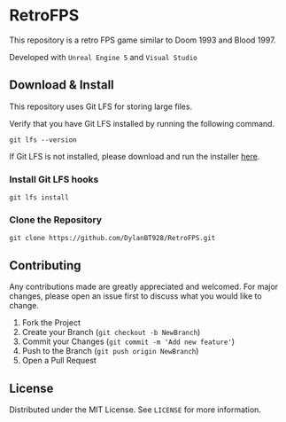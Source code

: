 # RetroFPS

This repository is a retro FPS game similar to Doom 1993 and Blood 1997. 

Developed with `Unreal Engine 5` and `Visual Studio`

## Download & Install

This repository uses Git LFS for storing large files.

Verify that you have Git LFS installed by running the following command.

    git lfs --version

If Git LFS is not installed, please download and run the installer [here](https://git-lfs.com/).

### Install Git LFS hooks

    git lfs install

### Clone the Repository

    git clone https://github.com/DylanBT928/RetroFPS.git


## Contributing

Any contributions made are greatly appreciated and welcomed. For major changes, please open an issue first
to discuss what you would like to change.

1) Fork the Project
2) Create your Branch (`git checkout -b NewBranch`)
3) Commit your Changes (`git commit -m 'Add new feature'`)
4) Push to the Branch (`git push origin NewBranch`)
5) Open a Pull Request

## License

Distributed under the MIT License. See `LICENSE` for more information.
